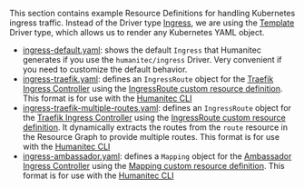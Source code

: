 This section contains example Resource Definitions for handling Kubernetes ingress traffic.
Instead of the Driver type [Ingress](https://developer.humanitec.com/integration-and-extensions/drivers/k8-drivers/ingress/), we are using the [Template](https://developer.humanitec.com/integration-and-extensions/drivers/generic-drivers/template/) Driver type, which allows us to render any Kubernetes YAML object. 

* [ingress-default.yaml](ingress-default.yaml): shows the default `Ingress` that Humanitec generates if you use the `humanitec/ingress` Driver. Very convenient if you need to customize the default behavior.
* [ingress-traefik.yaml](ingress-traefik.yaml): defines an `IngressRoute` object for the [Traefik Ingress Controller](https://doc.traefik.io/traefik/) using the [IngressRoute custom resource definition](https://doc.traefik.io/traefik/providers/kubernetes-crd/). This format is for use with the [Humanitec CLI](https://developer.humanitec.com/platform-orchestrator/cli/)
* [ingress-traefik-multiple-routes.yaml](./ingress-traefik-multiple-routes.yaml): defines an `IngressRoute` object for the [Traefik Ingress Controller](https://doc.traefik.io/traefik/) using the [IngressRoute custom resource definition](https://doc.traefik.io/traefik/providers/kubernetes-crd/). It dynamically extracts the routes from the `route` resource in the Resource Graph to provide multiple routes. This format is for use with the [Humanitec CLI](https://developer.humanitec.com/platform-orchestrator/cli/)
* [ingress-ambassador.yaml](ingress-ambassador.yaml): defines a `Mapping` object for the [Ambassador Ingress Controller](https://www.getambassador.io/docs/emissary/latest/topics/running/ingress-controller) using the [Mapping custom resource definition](https://www.getambassador.io/docs/edge-stack/latest/topics/using/intro-mappings). This format is for use with the [Humanitec CLI](https://developer.humanitec.com/platform-orchestrator/cli/)